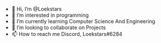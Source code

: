 - 👋 Hi, I’m @Loekstars
- 👀 I’m interested in programming
- 🌱 I’m currently learning Computer Science And Engineering
- 💞️ I’m looking to collaborate on Projects
- 📫 How to reach me Discord, Loekstars#6284
